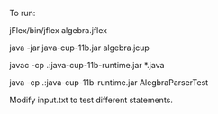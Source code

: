 


To run:

jFlex/bin/jflex algebra.jflex

java -jar java-cup-11b.jar algebra.jcup

javac -cp .:java-cup-11b-runtime.jar *.java

java -cp .:java-cup-11b-runtime.jar AlegbraParserTest


Modify input.txt to test different statements.
